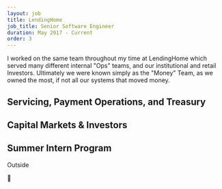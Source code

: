 ```yaml
---
layout: job
title: LendingHome
job_title: Senior Software Engineer
duration: May 2017 - Current
order: 3
---
```


I worked on the same team throughout my time at LendingHome which served many different internal "Ops" teams, and our institutional and retail Investors. Ultimately we were known simply as the "Money" Team, as we owned the most, if not all our systems that moved money.

## Servicing, Payment Operations, and Treasury

## Capital Markets & Investors

## Summer Intern Program

Outside


💸

